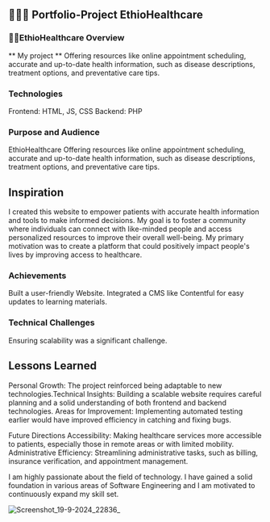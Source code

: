 ## 🌈🌈🌈 Portfolio-Project  EthioHealthcare
 
### 🎉🎉EthioHealthcare Overview

** My project ** Offering resources like online appointment scheduling, accurate and up-to-date health information, such as disease descriptions, treatment options, and preventative care tips.
### Technologies
Frontend: HTML, JS, CSS
Backend: PHP
### Purpose and Audience
EthioHealthcare Offering resources like online appointment scheduling, accurate and up-to-date health information, such as disease descriptions, treatment options, and preventative care tips.
## Inspiration
I created this website to empower patients with accurate health information and tools to make informed decisions. My goal is to foster a community where individuals can connect with like-minded people and access personalized resources to improve their overall well-being.  My primary motivation was to create a platform that could positively impact people's lives by improving access to healthcare.
### Achievements
Built a user-friendly Website.
Integrated a CMS like Contentful for easy updates to learning materials.

### Technical Challenges
Ensuring scalability was a significant challenge. 
## Lessons Learned
Personal Growth: The project reinforced being adaptable to new technologies.Technical Insights: Building a scalable website requires careful planning and a solid      understanding of both frontend and backend technologies.
Areas for Improvement: Implementing automated testing earlier would have improved efficiency in catching and fixing bugs.



Future Directions
Accessibility: Making healthcare services more accessible to patients, especially those in remote areas or with limited mobility.
Administrative Efficiency: Streamlining administrative tasks, such as billing, insurance verification, and appointment management.
 
I am highly passionate about the field of technology. I have gained a solid foundation in various areas of Software Engineering and I am motivated to continuously expand my skill set.
 
 


![Screenshot_19-9-2024_22836_](https://github.com/user-attachments/assets/edf525eb-0a3e-45b1-b7dd-5113d3b15e7b)
